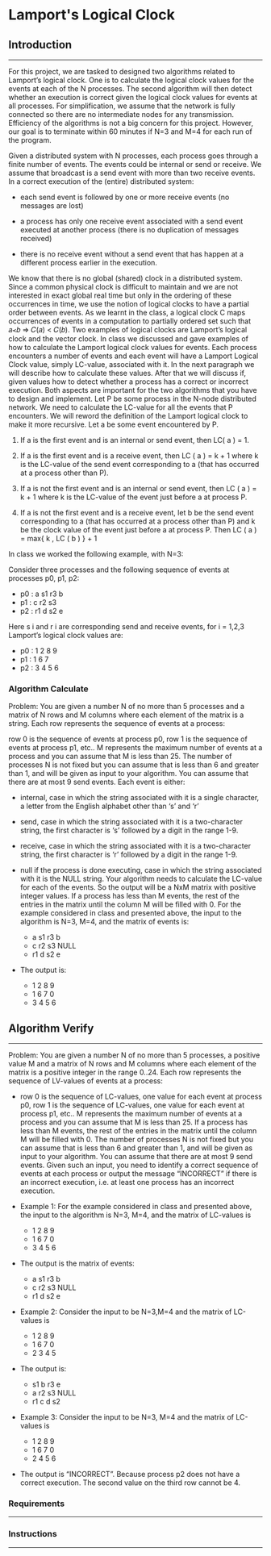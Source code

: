 # Lamport's Logical Clock

## Introduction
___
For this project, we are tasked to designed two algorithms related to Lamport’s logical clock. One is to calculate the logical clock values for the events at each of the N processes. The second algorithm will then detect whether an execution is correct given the logical clock values for events at all processes. For simplification, we assume that the network is fully connected so there are no intermediate nodes for any
transmission. Efficiency of the algorithms is not a big concern for this project. However, our goal is to terminate within 60 minutes if N=3 and M=4 for each run of the program.

Given a distributed system with N processes, each process goes through a finite number of events. The events could be internal or send or receive. We assume that broadcast is a send event with more than two receive events. In a correct execution of the (entire) distributed system:

- each send event is followed by one or more receive events (no messages are lost)

- a process has only one receive event associated with a send event executed at another process (there is no duplication of messages received)

- there is no receive event without a send event that has happen at a different process earlier in the execution.

We know that there is no global (shared) clock in a distributed system. Since a common physical clock is difficult to maintain and we are not interested in exact global real time but only in the ordering of these occurrences in time, we use the notion of logical clocks to have a partial order between events. As we learnt in the class, a logical clock C maps occurrences of events in a computation to partially ordered set
such that 𝑎≺𝑏 ⇒ 𝐶(𝑎) < 𝐶(𝑏). Two examples of logical clocks are Lamport’s logical clock and the vector clock. In class we discussed and gave examples of how to calculate the Lamport logical clock values for events. Each process encounters a number of events and each event will have a Lamport Logical Clock value, simply LC-value, associated with it. In the next paragraph we will describe how to calculate these values.
After that we will discuss if, given values how to detect whether a process has a correct or incorrect execution. Both aspects are important for the two algorithms that you have to design and implement. Let P be some process in the N-node distributed network. We need to calculate the LC-value for all the events that P encounters.
We will reword the definition of the Lamport logical clock to make it more recursive. Let a be some event encountered by P.

1. If a is the first event and is an internal or send event, then LC( a ) = 1.

2. If a is the first event and is a receive event, then LC ( a ) = k + 1 where k is the LC-value of the send event corresponding to a (that has occurred at a process other than P).

3. If a is not the first event and is an internal or send event, then LC ( a ) = k + 1 where k is the LC-value of the event just before a at process P.

4. If a is not the first event and is a receive event, let b be the send event corresponding to a (that has occurred at a process other than P) and k be the clock value of the event just before a at process P. Then
LC ( a ) = max{ k , LC ( b ) } + 1

In class we worked the following example, with N=3:

Consider three processes and the following sequence of events at processes p0, p1, p2:

-    p0 : a s1 r3 b
-    p1 : c r2 s3
-    p2 : r1 d s2 e

Here s i and r i are corresponding send and receive events, for i = 1,2,3
Lamport’s logical clock values are:

-    p0 : 1 2 8 9
-    p1 : 1 6 7
-    p2 : 3 4 5 6

### Algorithm Calculate
Problem: You are given a number N of no more than 5 processes and a matrix of N rows and M columns
where each element of the matrix is a string. Each row represents the sequence of events at a process:

row 0 is the sequence of events at process p0, row 1 is the sequence of events at process p1, etc.. M
represents the maximum number of events at a process and you can assume that M is less than 25. The number of processes N is not fixed but you can assume that is less than 6 and greater than 1, and will be given as input to your algorithm. You can assume that there are at most 9 send events. Each event is either:

- internal, case in which the string associated with it is a single character, a letter from the English alphabet other than ‘s’ and ‘r’

- send, case in which the string associated with it is a two-character string, the first character is ‘s’ followed by a digit in the range 1-9.

- receive, case in which the string associated with it is a two-character string, the first character is ‘r’ followed by a digit in the range 1-9.

- null if the process is done executing, case in which the string associated with it is the NULL string. Your algorithm needs to calculate the LC-value for each of the events. So the output will be a NxM matrix with positive integer values. If a process has less than M events, the rest of the entries in the matrix until the column M will be filled with 0. For the example considered in class and presented above, the input to the algorithm is N=3, M=4, and the
matrix of events is:

    - a s1 r3 b
    - c r2 s3 NULL
    - r1 d s2 e
-   The output is:

    - 1 2 8 9 
    - 1 6 7 0
    - 3 4 5 6

## Algorithm Verify
___
Problem: You are given a number N of no more than 5 processes, a positive value M and a matrix of N rows and M columns where each element of the matrix is a positive integer in the range 0..24. Each row represents the sequence of LV-values of events at a process: 

- row 0 is the sequence of LC-values, one
value for each event at process p0, row 1 is the sequence of LC-values, one value for each event at process p1, etc.. M represents the maximum number of events at a process and you can assume that M is less than 25. If a process has less than M events, the rest of the entries in the matrix until the column M
will be filled with 0. The number of processes N is not fixed but you can assume that is less than 6 and greater than 1, and will be given as input to your algorithm. You can assume that there are at most 9 send events. Given such an input, you need to identify a correct sequence of events at each process or output
the message “INCORRECT” if there is an incorrect execution, i.e. at least one process has an incorrect execution.

-   Example 1: For the example considered in class and presented above, the input to the algorithm is N=3, M=4, and the matrix of LC-values is

    - 1 2 8 9
    - 1 6 7 0
    - 3 4 5 6

-   The output is the matrix of events:
    - a s1 r3 b
    - c r2 s3 NULL
    - r1 d s2 e

-   Example 2: Consider the input to be N=3,M=4 and the matrix of LC-values is
    - 1 2 8 9
    - 1 6 7 0
    - 2 3 4 5

-   The output is:
    - s1 b r3 e
    - a r2 s3 NULL
    - r1 c d s2

-   Example 3: Consider the input to be N=3, M=4 and the matrix of LC-values is

    - 1 2 8 9
    - 1 6 7 0
    - 2 4 5 6

-   The output is “INCORRECT”. Because process p2 does not have a correct execution. The second value on the third row cannot be 4.

### Requirements
___


### Instructions
___